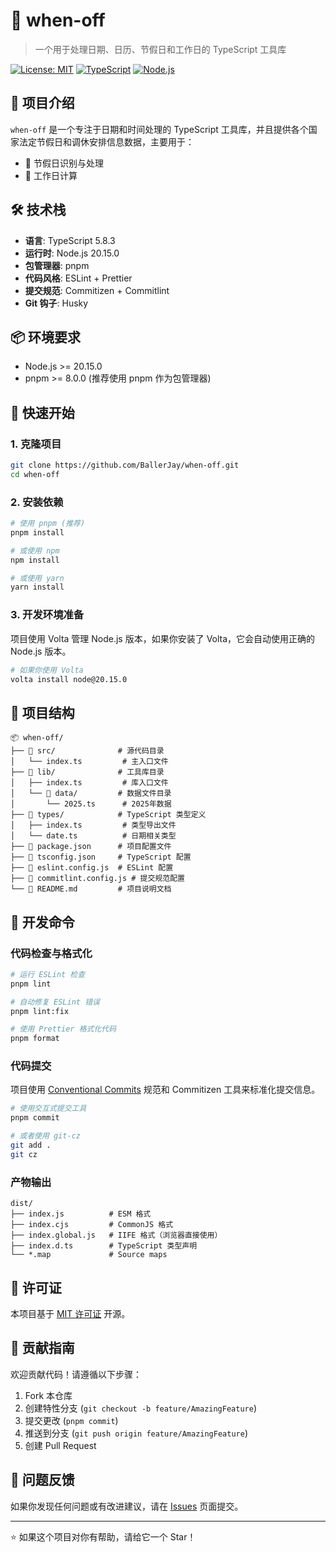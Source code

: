# 📅 when-off

> 一个用于处理日期、日历、节假日和工作日的 TypeScript 工具库

[![License: MIT](https://img.shields.io/badge/License-MIT-yellow.svg)](LICENSE) [![TypeScript](https://img.shields.io/badge/TypeScript-5.8.3-blue.svg)](https://www.typescriptlang.org/) [![Node.js](https://img.shields.io/badge/Node.js-20.15.0-green.svg)](https://nodejs.org/)

## 📖 项目介绍

`when-off` 是一个专注于日期和时间处理的 TypeScript 工具库，并且提供各个国家法定节假日和调休安排信息数据，主要用于：
- 🎉 节假日识别与处理
- 💼 工作日计算

## 🛠️ 技术栈

- **语言**: TypeScript 5.8.3
- **运行时**: Node.js 20.15.0
- **包管理器**: pnpm
- **代码风格**: ESLint + Prettier
- **提交规范**: Commitizen + Commitlint
- **Git 钩子**: Husky

## 📦 环境要求

- Node.js >= 20.15.0
- pnpm >= 8.0.0 (推荐使用 pnpm 作为包管理器)

## 🚀 快速开始

### 1. 克隆项目

```bash
git clone https://github.com/BallerJay/when-off.git
cd when-off
```

### 2. 安装依赖

```bash
# 使用 pnpm (推荐)
pnpm install

# 或使用 npm
npm install

# 或使用 yarn
yarn install
```

### 3. 开发环境准备

项目使用 Volta 管理 Node.js 版本，如果你安装了 Volta，它会自动使用正确的 Node.js 版本。

```bash
# 如果你使用 Volta
volta install node@20.15.0
```

## 📁 项目结构

```
📦 when-off/
├── 📂 src/              # 源代码目录
│   └── index.ts         # 主入口文件
├── 📂 lib/              # 工具库目录
│   ├── index.ts         # 库入口文件
│   └── 📂 data/         # 数据文件目录
│       └── 2025.ts      # 2025年数据
├── 📂 types/            # TypeScript 类型定义
│   ├── index.ts         # 类型导出文件
│   └── date.ts          # 日期相关类型
├── 📄 package.json      # 项目配置文件
├── 📄 tsconfig.json     # TypeScript 配置
├── 📄 eslint.config.js  # ESLint 配置
├── 📄 commitlint.config.js # 提交规范配置
└── 📄 README.md         # 项目说明文档
```

## 🔧 开发命令

### 代码检查与格式化

```bash
# 运行 ESLint 检查
pnpm lint

# 自动修复 ESLint 错误
pnpm lint:fix

# 使用 Prettier 格式化代码
pnpm format
```

### 代码提交

项目使用 [Conventional Commits](https://www.conventionalcommits.org/) 规范和 Commitizen 工具来标准化提交信息。

```bash
# 使用交互式提交工具
pnpm commit

# 或者使用 git-cz
git add .
git cz
```

### 产物输出

```
dist/
├── index.js          # ESM 格式
├── index.cjs         # CommonJS 格式
├── index.global.js   # IIFE 格式（浏览器直接使用）
├── index.d.ts        # TypeScript 类型声明
└── *.map             # Source maps
```

## 📄 许可证

本项目基于 [MIT 许可证](LICENSE) 开源。

## 🤝 贡献指南

欢迎贡献代码！请遵循以下步骤：

1. Fork 本仓库
2. 创建特性分支 (`git checkout -b feature/AmazingFeature`)
3. 提交更改 (`pnpm commit`)
4. 推送到分支 (`git push origin feature/AmazingFeature`)
5. 创建 Pull Request

## 🐛 问题反馈

如果你发现任何问题或有改进建议，请在 [Issues](https://github.com/BallerJay/when-off/issues) 页面提交。

---

⭐ 如果这个项目对你有帮助，请给它一个 Star！

